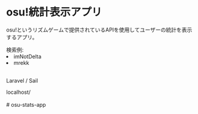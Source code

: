 <h1>osu!統計表示アプリ</h1>
<p>osu!というリズムゲームで提供されているAPIを使用してユーザーの統計を表示するアプリ。<br>
</p>
検索例: <br>
<li>imNotDelta</li>
<li>mrekk </li>

<br>
<p>Laravel / Sail </p>
localhost/ <br>

<br>
# osu-stats-app
